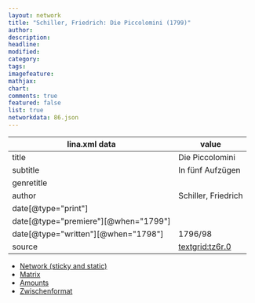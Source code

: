 ```yaml
---
layout: network
title: "Schiller, Friedrich: Die Piccolomini (1799)"
author:
description:
headline:
modified:
category:
tags:
imagefeature: 
mathjax: 
chart: 
comments: true
featured: false
list: true
networkdata: 86.json
---
```

lina.xml data  | value
------------- | -------------
title|Die Piccolomini
subtitle|In fünf Aufzügen
genretitle|
author|Schiller, Friedrich
date[@type="print"]|
date[@type="premiere"][@when="1799"]|
date[@type="written"][@when="1798"]|1796/98
source|[textgrid:tz6r.0](https://textgridlab.org/1.0/tgcrud-public/rest/textgrid:tz6r.0/data)



* [Network (sticky and static)](/linas/network86)
* [Matrix](/linas/matrix86)
* [Amounts](/linas/amount86)
* [Zwischenformat](/linas/lina86 )
